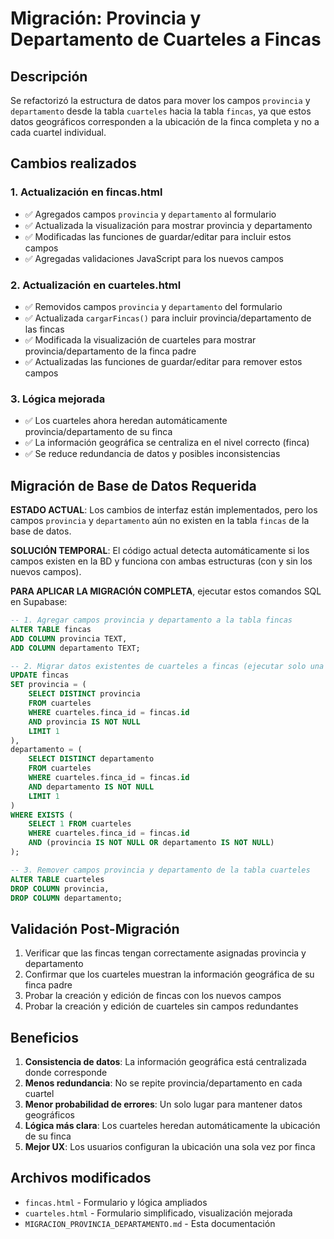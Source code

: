 # Migración: Provincia y Departamento de Cuarteles a Fincas

## Descripción
Se refactorizó la estructura de datos para mover los campos `provincia` y `departamento` desde la tabla `cuarteles` hacia la tabla `fincas`, ya que estos datos geográficos corresponden a la ubicación de la finca completa y no a cada cuartel individual.

## Cambios realizados

### 1. Actualización en fincas.html
- ✅ Agregados campos `provincia` y `departamento` al formulario
- ✅ Actualizada la visualización para mostrar provincia y departamento
- ✅ Modificadas las funciones de guardar/editar para incluir estos campos
- ✅ Agregadas validaciones JavaScript para los nuevos campos

### 2. Actualización en cuarteles.html
- ✅ Removidos campos `provincia` y `departamento` del formulario
- ✅ Actualizada `cargarFincas()` para incluir provincia/departamento de las fincas
- ✅ Modificada la visualización de cuarteles para mostrar provincia/departamento de la finca padre
- ✅ Actualizadas las funciones de guardar/editar para remover estos campos

### 3. Lógica mejorada
- ✅ Los cuarteles ahora heredan automáticamente provincia/departamento de su finca
- ✅ La información geográfica se centraliza en el nivel correcto (finca)
- ✅ Se reduce redundancia de datos y posibles inconsistencias

## Migración de Base de Datos Requerida

**ESTADO ACTUAL**: Los cambios de interfaz están implementados, pero los campos `provincia` y `departamento` aún no existen en la tabla `fincas` de la base de datos.

**SOLUCIÓN TEMPORAL**: El código actual detecta automáticamente si los campos existen en la BD y funciona con ambas estructuras (con y sin los nuevos campos).

**PARA APLICAR LA MIGRACIÓN COMPLETA**, ejecutar estos comandos SQL en Supabase:

```sql
-- 1. Agregar campos provincia y departamento a la tabla fincas
ALTER TABLE fincas 
ADD COLUMN provincia TEXT,
ADD COLUMN departamento TEXT;

-- 2. Migrar datos existentes de cuarteles a fincas (ejecutar solo una vez)
UPDATE fincas 
SET provincia = (
    SELECT DISTINCT provincia 
    FROM cuarteles 
    WHERE cuarteles.finca_id = fincas.id 
    AND provincia IS NOT NULL 
    LIMIT 1
),
departamento = (
    SELECT DISTINCT departamento 
    FROM cuarteles 
    WHERE cuarteles.finca_id = fincas.id 
    AND departamento IS NOT NULL 
    LIMIT 1
)
WHERE EXISTS (
    SELECT 1 FROM cuarteles 
    WHERE cuarteles.finca_id = fincas.id 
    AND (provincia IS NOT NULL OR departamento IS NOT NULL)
);

-- 3. Remover campos provincia y departamento de la tabla cuarteles
ALTER TABLE cuarteles 
DROP COLUMN provincia,
DROP COLUMN departamento;
```

## Validación Post-Migración

1. Verificar que las fincas tengan correctamente asignadas provincia y departamento
2. Confirmar que los cuarteles muestran la información geográfica de su finca padre
3. Probar la creación y edición de fincas con los nuevos campos
4. Probar la creación y edición de cuarteles sin campos redundantes

## Beneficios

1. **Consistencia de datos**: La información geográfica está centralizada donde corresponde
2. **Menos redundancia**: No se repite provincia/departamento en cada cuartel
3. **Menor probabilidad de errores**: Un solo lugar para mantener datos geográficos
4. **Lógica más clara**: Los cuarteles heredan automáticamente la ubicación de su finca
5. **Mejor UX**: Los usuarios configuran la ubicación una sola vez por finca

## Archivos modificados

- `fincas.html` - Formulario y lógica ampliados
- `cuarteles.html` - Formulario simplificado, visualización mejorada
- `MIGRACION_PROVINCIA_DEPARTAMENTO.md` - Esta documentación
